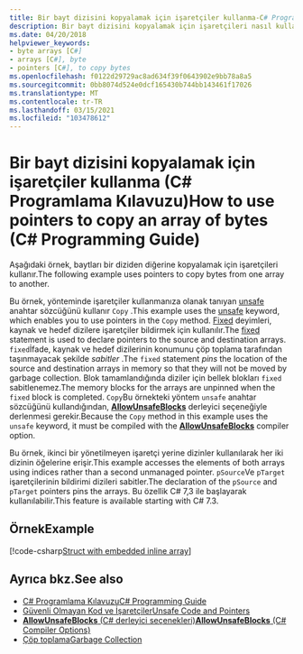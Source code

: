 ```yaml
---
title: Bir bayt dizisini kopyalamak için işaretçiler kullanma-C# Programlama Kılavuzu
description: Bir bayt dizisini kopyalamak için işaretçileri nasıl kullanacağınızı öğrenin. Bir kod örneğine ve kullanılabilir ek kaynaklara bakın.
ms.date: 04/20/2018
helpviewer_keywords:
- byte arrays [C#]
- arrays [C#], byte
- pointers [C#], to copy bytes
ms.openlocfilehash: f0122d29729ac8ad634f39f0643902e9bb78a8a5
ms.sourcegitcommit: 0bb8074d524e0dcf165430b744bb143461f17026
ms.translationtype: MT
ms.contentlocale: tr-TR
ms.lasthandoff: 03/15/2021
ms.locfileid: "103478612"
---
```

# <a name="how-to-use-pointers-to-copy-an-array-of-bytes-c-programming-guide"></a><span data-ttu-id="3a8b1-104">Bir bayt dizisini kopyalamak için işaretçiler kullanma (C# Programlama Kılavuzu)</span><span class="sxs-lookup"><span data-stu-id="3a8b1-104">How to use pointers to copy an array of bytes (C# Programming Guide)</span></span>

<span data-ttu-id="3a8b1-105">Aşağıdaki örnek, baytları bir diziden diğerine kopyalamak için işaretçileri kullanır.</span><span class="sxs-lookup"><span data-stu-id="3a8b1-105">The following example uses pointers to copy bytes from one array to another.</span></span>

<span data-ttu-id="3a8b1-106">Bu örnek, yönteminde işaretçiler kullanmanıza olanak tanıyan [unsafe](../../language-reference/keywords/unsafe.md) anahtar sözcüğünü kullanır `Copy` .</span><span class="sxs-lookup"><span data-stu-id="3a8b1-106">This example uses the [unsafe](../../language-reference/keywords/unsafe.md) keyword, which enables you to use pointers in the `Copy` method.</span></span> <span data-ttu-id="3a8b1-107">[Fixed](../../language-reference/keywords/fixed-statement.md) deyimleri, kaynak ve hedef dizilere işaretçiler bildirmek için kullanılır.</span><span class="sxs-lookup"><span data-stu-id="3a8b1-107">The [fixed](../../language-reference/keywords/fixed-statement.md) statement is used to declare pointers to the source and destination arrays.</span></span> <span data-ttu-id="3a8b1-108">`fixed`İfade, kaynak ve hedef dizilerinin konumunu çöp toplama tarafından taşınmayacak şekilde *sabitler* .</span><span class="sxs-lookup"><span data-stu-id="3a8b1-108">The `fixed` statement *pins* the location of the source and destination arrays in memory so that they will not be moved by garbage collection.</span></span> <span data-ttu-id="3a8b1-109">Blok tamamlandığında diziler için bellek blokları `fixed` sabitlenemez.</span><span class="sxs-lookup"><span data-stu-id="3a8b1-109">The memory blocks for the arrays are unpinned when the `fixed` block is completed.</span></span> <span data-ttu-id="3a8b1-110">`Copy`Bu örnekteki yöntem `unsafe` anahtar sözcüğünü kullandığından, [**AllowUnsafeBlocks**](../../language-reference/compiler-options/language.md#allowunsafeblocks) derleyici seçeneğiyle derlenmesi gerekir.</span><span class="sxs-lookup"><span data-stu-id="3a8b1-110">Because the `Copy` method in this example uses the `unsafe` keyword, it must be compiled with the [**AllowUnsafeBlocks**](../../language-reference/compiler-options/language.md#allowunsafeblocks) compiler option.</span></span>

<span data-ttu-id="3a8b1-111">Bu örnek, ikinci bir yönetilmeyen işaretçi yerine dizinler kullanılarak her iki dizinin öğelerine erişir.</span><span class="sxs-lookup"><span data-stu-id="3a8b1-111">This example accesses the elements of both arrays using indices rather than a second unmanaged pointer.</span></span> <span data-ttu-id="3a8b1-112">`pSource`Ve `pTarget` işaretçilerinin bildirimi dizileri sabitler.</span><span class="sxs-lookup"><span data-stu-id="3a8b1-112">The declaration of the `pSource` and `pTarget` pointers pins the arrays.</span></span> <span data-ttu-id="3a8b1-113">Bu özellik C# 7,3 ile başlayarak kullanılabilir.</span><span class="sxs-lookup"><span data-stu-id="3a8b1-113">This feature is available starting with C# 7.3.</span></span>

## <a name="example"></a><span data-ttu-id="3a8b1-114">Örnek</span><span class="sxs-lookup"><span data-stu-id="3a8b1-114">Example</span></span>

[!code-csharp[Struct with embedded inline array](snippets/FixedKeywordExamples.cs#8)]

## <a name="see-also"></a><span data-ttu-id="3a8b1-115">Ayrıca bkz.</span><span class="sxs-lookup"><span data-stu-id="3a8b1-115">See also</span></span>

- [<span data-ttu-id="3a8b1-116">C# Programlama Kılavuzu</span><span class="sxs-lookup"><span data-stu-id="3a8b1-116">C# Programming Guide</span></span>](../index.md)
- [<span data-ttu-id="3a8b1-117">Güvenli Olmayan Kod ve İşaretçiler</span><span class="sxs-lookup"><span data-stu-id="3a8b1-117">Unsafe Code and Pointers</span></span>](index.md)
- [<span data-ttu-id="3a8b1-118">**AllowUnsafeBlocks** (C# derleyici seçenekleri)</span><span class="sxs-lookup"><span data-stu-id="3a8b1-118">**AllowUnsafeBlocks** (C# Compiler Options)</span></span>](../../language-reference/compiler-options/language.md#allowunsafeblocks)
- [<span data-ttu-id="3a8b1-119">Çöp toplama</span><span class="sxs-lookup"><span data-stu-id="3a8b1-119">Garbage Collection</span></span>](../../../standard/garbage-collection/index.md)
